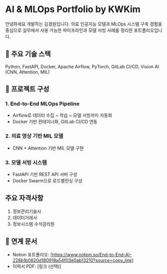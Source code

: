 # AI & MLOps Portfolio by KWKim

안녕하세요 개발하는 김경원입니다. 의료 인공지능 모델과 MLOps 시스템 구축 경험을 중심으로 실무에서 사용 가능한 파이프라인과 모델 서빙 사례를 정리한 포트폴리오입니다.

## 📌 주요 기술 스택
Python, FastAPI, Docker, Apache Airflow, PyTorch, GitLab CI/CD, Vision AI (CNN, Attention, MIL)

## 📂 프로젝트 구성

### 1. End-to-End MLOps Pipeline
- Airflow로 데이터 수집 ~ 학습 ~ 모델 서빙까지 자동화
- Docker 기반 컨테이너화, GitLab CI/CD 연동

### 2. 의료 영상 기반 MIL 모델
- CNN + Attention 기반 MIL 모델 구현

### 3. 모델 서빙 시스템
- FastAPI 기반 REST API 서버 구성
- Docker Swarm으로 로드밸런싱 구성

## 주요 자격사항
1. 정보관리기술사
2. 데이터거래사
3. 정보시스템 수석감리원

## 🔗 연계 문서
- Notion 포트폴리오: [https://www.notion.so/End-to-End-AI-228b1b0820d180918a54f03e0ab13210?source=copy_link]
- 이력서 PDF: [링크 (선택)]
